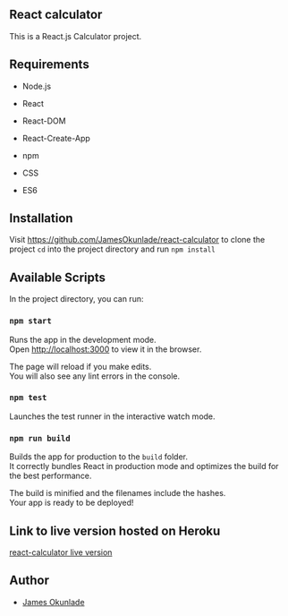 ## React calculator

This is a React.js Calculator project.

## Requirements

- Node.js

- React

- React-DOM

- React-Create-App

- npm

- CSS

- ES6

## Installation

Visit https://github.com/JamesOkunlade/react-calculator to clone the project `cd` into the project directory and run `npm install`

## Available Scripts

In the project directory, you can run:

### `npm start`

Runs the app in the development mode.<br>
Open [http://localhost:3000](http://localhost:3000) to view it in the browser.

The page will reload if you make edits.<br>
You will also see any lint errors in the console.

### `npm test`

Launches the test runner in the interactive watch mode.

### `npm run build`

Builds the app for production to the `build` folder.<br>
It correctly bundles React in production mode and optimizes the build for the best performance.

The build is minified and the filenames include the hashes.<br>
Your app is ready to be deployed!



## Link to live version hosted on Heroku

[react-calculator live version](https://james-react-calculator.herokuapp.com/)


## Author

- [James Okunlade](https://github.com/JamesOkunlade)
